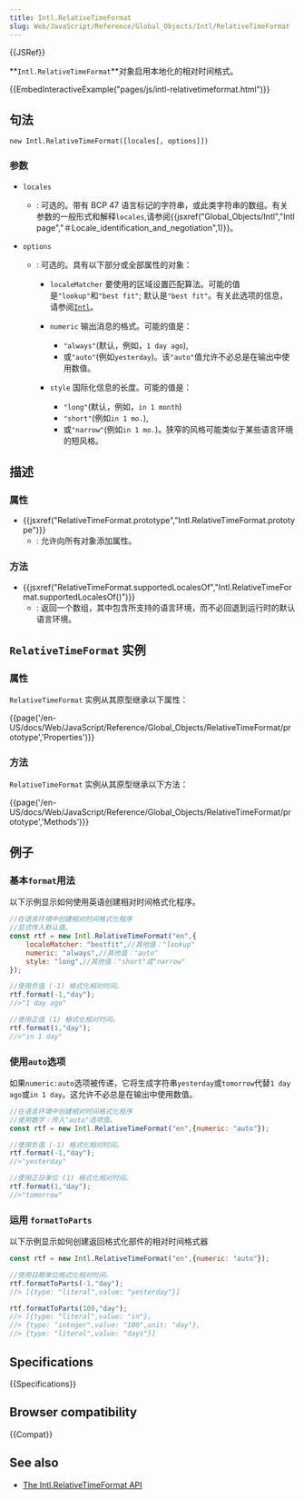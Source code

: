 ```yaml
---
title: Intl.RelativeTimeFormat
slug: Web/JavaScript/Reference/Global_Objects/Intl/RelativeTimeFormat
---
```


{{JSRef}}

**`Intl.RelativeTimeFormat`**对象启用本地化的相对时间格式。

{{EmbedInteractiveExample("pages/js/intl-relativetimeformat.html")}}

## 句法

```plain
new Intl.RelativeTimeFormat([locales[, options]])
```

### 参数

- `locales`
  - : 可选的。带有 BCP 47 语言标记的字符串，或此类字符串的数组。有关参数的一般形式和解释`locales`,请参阅{{jsxref("Global_Objects/Intl","Intl page","＃Locale_identification_and_negotiation",1)}}。
- `options`

  - : 可选的。具有以下部分或全部属性的对象：

    - `localeMatcher`
      要使用的区域设置匹配算法。可能的值是`"lookup"`和`"best fit"`; 默认是`"best fit"`。有关此选项的信息，请参阅[`Intl`](/zh-CN/docs/Web/JavaScript/Reference/Global_Objects/Intl#Locale_negotiation)。
    - `numeric`
      输出消息的格式。可能的值是：

      - `"always"`(默认，例如，`1 day ago`),
      - 或`"auto"`(例如`yesterday`)。该`"auto"`值允许不必总是在输出中使用数值。

    - `style`
      国际化信息的长度。可能的值是：

      - `"long"`(默认，例如，`in 1 month`)
      - `"short"`(例如`in 1 mo.`),
      - 或`"narrow"`(例如`in 1 mo.`)。狭窄的风格可能类似于某些语言环境的短风格。

## 描述

### 属性

- {{jsxref("RelativeTimeFormat.prototype","Intl.RelativeTimeFormat.prototype")}}
  - : 允许向所有对象添加属性。

### 方法

- {{jsxref("RelativeTimeFormat.supportedLocalesOf","Intl.RelativeTimeFormat.supportedLocalesOf()")}}
  - : 返回一个数组，其中包含所支持的语言环境，而不必回退到运行时的默认语言环境。

## `RelativeTimeFormat` 实例

### 属性

`RelativeTimeFormat` 实例从其原型继承以下属性：

{{page('/en-US/docs/Web/JavaScript/Reference/Global_Objects/RelativeTimeFormat/prototype','Properties')}}

### 方法

`RelativeTimeFormat` 实例从其原型继承以下方法：

{{page('/en-US/docs/Web/JavaScript/Reference/Global_Objects/RelativeTimeFormat/prototype','Methods')}}

## 例子

### 基本`format`用法

以下示例显示如何使用英语创建相对时间格式化程序。

```js
//在语言环境中创建相对时间格式化程序
//显式传入默认值。
const rtf = new Intl.RelativeTimeFormat("en",{
    localeMatcher: "bestfit",//其他值："lookup"
    numeric: "always",//其他值："auto"
    style: "long",//其他值："short"或"narrow"
});

//使用负值 (-1) 格式化相对时间。
rtf.format(-1,"day");
//>"1 day ago"

//使用正值 (1) 格式化相对时间。
rtf.format(1,"day");
//>"in 1 day"
```

### 使用`auto`选项

如果`numeric:auto`选项被传递，它将生成字符串`yesterday`或`tomorrow`代替`1 day ago`或`in 1 day`。这允许不必总是在输出中使用数值。

```js
//在语言环境中创建相对时间格式化程序
//使用数字：传入"auto"选项值。
const rtf = new Intl.RelativeTimeFormat("en",{numeric: "auto"});

//使用负值 (-1) 格式化相对时间。
rtf.format(-1,"day");
//>"yesterday"

//使用正日单位 (1) 格式化相对时间。
rtf.format(1,"day");
//>"tomorrow"
```

### 运用 `formatToParts`

以下示例显示如何创建返回格式化部件的相对时间格式器

```js
const rtf = new Intl.RelativeTimeFormat("en",{numeric: "auto"});

//使用日期单位格式化相对时间。
rtf.formatToParts(-1,"day");
//> [{type: "literal",value: "yesterday"}]

rtf.formatToParts(100,"day");
//> [{type: "literal",value: "in"},
//> {type: "integer",value: "100",unit: "day"},
//> {type: "literal",value: "days"}]
```

## Specifications

{{Specifications}}

## Browser compatibility

{{Compat}}

## See also

- [The Intl.RelativeTimeFormat API](https://developers.google.com/web/updates/2018/10/intl-relativetimeformat)
